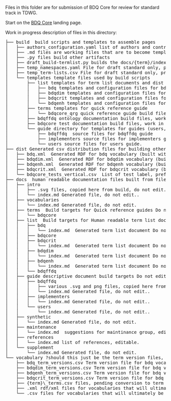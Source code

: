 Files in this folder are for submission of BDQ Core for review for standard track in TDWG.

Start on the [BDQ Core](https://github.com/tdwg/bdq/blob/master/tg2/_review/index.md) landing page.


Work in progress description of files in this directory: 

<pre>
├── build  build scripts and templates to assemble pages
│   ├── authors_configuration.yaml list of authors and contributors used by build scripts
│   ├── .md files are working files that are to become templates but are not yet
│   ├── .py files build other artifacts
│   ├── draft_build-termlist.py builds the docs/{term}/index.md files and dist/{term}.xml files from templates, builds for draft standard
│   ├── temp_namespaces.yaml File for draft standard only, provides metadata for build scripts that comes from rs.tdwg.org for approved standards
│   ├── temp_term-lists.csv File for draft standard only, provides metadata for build scripts that comes from rs.tdwg.org for approved standards
│   └── templates template files used by build scripts 
│       ├── list templates for term list documents and dist rdf files 
│       │   ├── bdq templates and configuration files for bdq vocabulary
│       │   ├── bdqdim templates and configuration files for bdqdim vocabulary
│       │   ├── bdqcrit templates and configuration files for bdqcrit vocabulary
│       │   └── bdqenh templates and configuration files for bdqenh vocabulary
│       ├── terms templates for quick reference guide
│       │   └── bdqcore_qrg quick reference guide build files (for docs/terms/bdqcore)
│       ├── bdqffdq ontology documentation build files, work in progress
│       ├── bdqcore test documentation build files, work in progress
│       └── guide directory for templates for guides (users, implementors, bdqffdq).
│           ├── bdqffdq  source files for bdqffdq guide
│           ├── implementers source files for implementers guide
│           └── users source files for users guide.
├── dist Generated csv distribution files for building other artifacts
│   ├── bdq.xml  Generated RDF for bdq vocabulary (built with draft_build-termlist.py)
│   ├── bdqdim.xml  Generated RDF for bdqdim vocabulary (built with draft_build-termlist.py)
│   ├── bdqenh.xml  Generated RDF for bdqenh vocabulary (built with draft_build-termlist.py)
│   ├── bdqcrit.xml  Generated RDF for bdqcrit vocabulary (built with draft_build-termlist.py)
│   └── bdqcore_tests_vertical.csv  List of test label, prefLabel, and fully qualified name, purpose?
├── docs  human readable documentation files built from files in build/
│   ├── intro 
│   │   ├── .svg files, copied here from build, do not edit. 
│   │   └── index.md Generated file, do not edit..
│   ├── vocabularies
│   │   └── index.md Generated file, do not edit.
│   ├── terms  Build targets for Quick reference guides Do not edit here
│   │   └── bdqcore
│   ├── list  Build targets for Human readable term list documents Do not edit here
│   │   ├── bdq
│   │   │   └── index.md  Generated term list document Do not edit.
│   │   ├── bdqcore
│   │   ├── bdqcrit
│   │   │   └── index.md  Generated term list document Do not edit.
│   │   ├── bdqdim
│   │   │   └── index.md  Generated term list document Do not edit.
│   │   ├── bdqenh
│   │   │   └── index.md  Generated term list document Do not edit.
│   │   └── bdqffdq
│   ├── guide descriptive document build targets Do not edit here 
│   │   ├── bdqffdq 
│   │   │   ├── various .svg and png files, copied here from build, do not edit. 
│   │   │   └── index.md Generated file, do not edit..
│   │   ├── implementers
│   │   │   └── index.md Generated file, do not edit..
│   │   └── users
│   │       └── index.md Generated file, do not edit..
│   ├── synthetic
│   │   └── index.md Generated file, do not edit.
│   ├── maintenance
│   │   └── index.md  suggestions for maintinance group, editable.
│   ├── references
│   │   └── index.md list of references, editable.
│   └── supplement
│       └── index.md Generated file, do not edit.
└── vocabulary ?should this just be the term version files, or do the deriviative vocabulary csv, xml, owl files go here?
    ├── bdq_term_versions.csv Term version file for bdq vocabulary copied from tg2/vocabularies/bdq_vocabulary_terms.csv
    ├── bdqdim_term_versions.csv Term version file for bdq vocabulary copied from tg2/vocabularies/bdqdim_terms.csv
    ├── bdqenh_term_versions.csv Term version file for bdq vocabulary copied from tg2/vocabularies/bdqenh_terms.csv
    ├── bdqcrit_term_versions.csv Term version file for bdq vocabulary copied from tg2/vocabularies/bdqcrit_terms.csv
    ├── {term}\_terms.csv files, pending conversion to term version files.  
    ├── .xml rdf/xml files for vocabularies that will ultimately be deriviatives of term-version files ** Copy updates to here, DO NOT EDIT HERE **
    └── .csv files for vocabularies that will ultimately be deriviatives of term-version files ** Copy updates to here, DO NOT EDIT HERE ** 
</pre>

